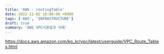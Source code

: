 ```yaml
---
title: 'AWS - routingTable'
date: 2022-11-02 10:00:00 +0900
tags: ['AWS', 'INFRASTRUCTURE']
draft: true
summary: 'AWS VPC사용법과 이해'
---
```

https://docs.aws.amazon.com/ko_kr/vpc/latest/userguide/VPC_Route_Tables.html